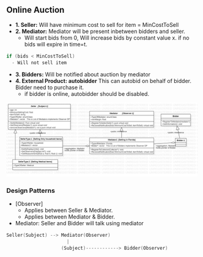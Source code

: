 ## Online Auction
- **1. Seller:** Will have minimum cost to sell for item = MinCostToSell
- **2. Mediator:** Mediator will be present inbetween bidders and seller.
  - Will start bids from 0, Will increase bids by constant value x. if no bids will expire in time=t.
```c
if (bids < MinCostToSell) 
  - Will not sell item
```
- **3. Bidders:** Will be notified about auction by mediator
- **4. External Product: autobidder** This can autobid on behalf of bidder. Bidder need to purchase it.
  - if bidder is online, autobidder should be disabled.

<img src=online_auction.jpg width=500/>

### Design Patterns
  - [Observer] 
    - Applies between Seller & Mediator.
    - Applies between Mediator & Bidder.
  - Mediator: Seller and Bidder will talk using mediator
```c
Seller(Subject) --> Mediator(Observer)
                      |
                    (Subject)------------> Bidder(Observer)
```
